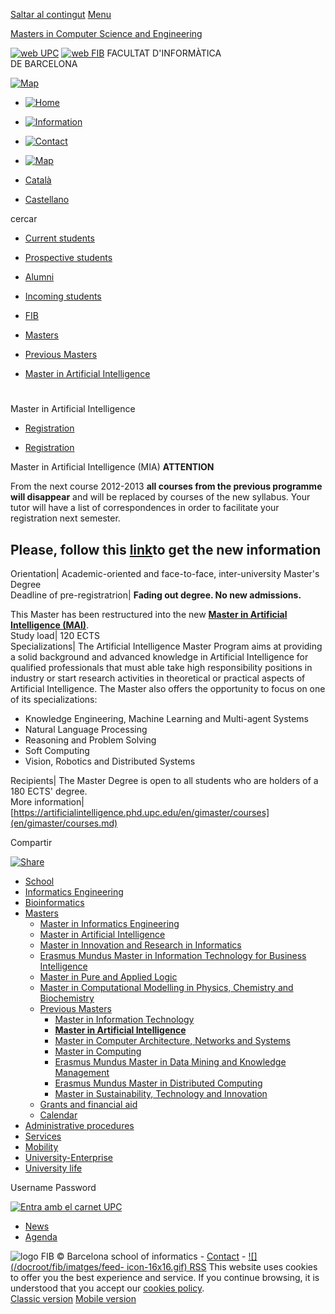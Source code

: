 [Saltar al contingut](en/masters/masters-2006/mia.html.md)
[Menu](en/masters/masters-2006/mia.html.md)

[ Masters in Computer Science and Engineering](index.md)

[![web UPC](/docroot/fib/imatges/Logo_UPC.gif)](index.md) [![web
FIB](/docroot/fib/imatges/Logo_FIB.gif)](en.md) FACULTAT D'INFORMÀTICA  
DE BARCELONA

[![Map](/docroot/fib/imatges/mobilitat-reduida-fib.gif)](en/centre/on.html.md
"Reduced mobility")

  * [![Home](/docroot/fib/imatges/home.gif)](en.md "Home")
  * [![Information](/docroot/fib/imatges/informacio.gif)](en/condicions_us.html.md "Information")
  * [![Contact](/docroot/fib/imatges/correu.gif)](en/mail.md "Contact")
  * [![Map](/docroot/fib/imatges/mapa_web.gif)](en/mapa.md "Map")

  * [Català](fib/masters/masters-2006/mia.html.md)
  * [Castellano](es/masters/masters-2006/mia.html.md)

cercar

  * [Current students](en/perf/estudiants.md)
  * [Prospective students](en/perf/nous.md)
  * [Alumni](en/perf/ex.md)
  * [Incoming students](en/erasmus/vols_venir.html.md)

  * [FIB](en.md)
  * [Masters](en/masters.html.md)
  * [Previous Masters](en/masters/masters-2006.html.md)
  * [Master in Artificial Intelligence](en/masters/masters-2006/mia.html.md)

#

Master in Artificial Intelligence

  * [Registration ](en/masters/masters-2006/mia/matricula.html.md)

  * [Registration ](en/masters/masters-2006/mia/matricula.html.md)

Master in Artificial Intelligence (MIA)  **ATTENTION**  
  
From the next course 2012-2013 **all courses from the previous programme will
disappear** and will be replaced by courses of the new syllabus. Your tutor
will have a list of correspondences in order to facilitate your registration
next semester.  
  
Please, follow this [**link**](en/gimaster/courses.md)to get the new
information  
---  
Orientation| Academic-oriented and face-to-face, inter-university Master's
Degree  
Deadline of pre-registratrion| **Fading out degree. No new admissions.**  
  
This Master has been restructured into the new [**Master in Artificial
Intelligence (MAI)**](en/masters/mai.html.md).  
Study load| 120 ECTS  
Specializations| The Artificial Intelligence Master Program aims at providing
a solid background and advanced knowledge in Artificial Intelligence for
qualified professionals that must able take high responsibility positions in
industry or start research activities in theoretical or practical aspects of
Artificial Intelligence. The Master also offers the opportunity to focus on
one of its specializations:

  * Knowledge Engineering, Machine Learning and Multi-agent Systems
  * Natural Language Processing
  * Reasoning and Problem Solving
  * Soft Computing
  * Vision, Robotics and Distributed Systems

  
Recipients| The Master Degree is open to all students who are holders of a 180
ECTS' degree.  
More information|
[https://artificialintelligence.phd.upc.edu/en/gimaster/courses](en/gimaster/courses.md)  
  
Compartir

[ ![Share](http://s7.addthis.com/static/btn/sm-plus.gif) ](bookmark.php.md
"Compartir")

  * [School ](en/centre.html.md)
  * [Informatics Engineering ](en/estudiar-enginyeria-informatica.html.md)
  * [Bioinformatics ](en/bioinformatica.html.md)
  * [Masters ](en/masters.html.md)
    * [Master in Informatics Engineering ](en/masters/mei.html.md)
    * [Master in Artificial Intelligence ](en/masters/mai.html.md)
    * [Master in Innovation and Research in Informatics ](en/masters/miri.html.md)
    * [Erasmus Mundus Master in Information Technology for Business Intelligence ](en/masters/it4bi.html.md)
    * [Master in Pure and Applied Logic ](en/masters/mpal.html.md)
    * [Master in Computational Modelling in Physics, Chemistry and Biochemistry ](en/masters/mmcfqb.html.md)
    * [Previous Masters ](en/masters/masters-2006.html.md)
      * [Master in Information Technology ](en/masters/masters-2006/mti.html.md)
      * **[Master in Artificial Intelligence ](en/masters/masters-2006/mia.html.md)**
      * [Master in Computer Architecture, Networks and Systems ](en/masters/masters-2006/cans.html.md)
      * [Master in Computing ](en/masters/masters-2006/mcomp.html.md)
      * [Erasmus Mundus Master in Data Mining and Knowledge Management ](en/masters/masters-2006/dmkm.html.md)
      * [Erasmus Mundus Master in Distributed Computing ](en/masters/masters-2006/emdc.html.md)
      * [Master in Sustainability, Technology and Innovation ](en/masters/masters-2006/msti.html.md)
    * [Grants and financial aid ](en/masters/beques.html.md)
    * [Calendar ](en/masters/calendari-lectiu.html.md)
  * [Administrative procedures ](en/tramits.html.md)
  * [Services ](en/serveis.html.md)
  * [Mobility ](en/erasmus.html.md)
  * [University-Enterprise ](en/empresa.html.md)
  * [University life ](en/vida.html.md)

Username Password

[ ![Entra amb el carnet
UPC](/docroot/fib/imatges/carnet_upc_en.gif)](cas/login-cert.md)

  * [News](en/noticies.md)
  * [Agenda](en/agenda.md)

  

![logo FIB](/docroot/fib/imatges/Logo_FIB_inferior.gif) © Barcelona school of
informatics \- [ Contact](en/mail.md) \- [![](/docroot/fib/imatges/feed-
icon-16x16.gif) RSS](en/rss.rss.md) This website uses cookies to offer you the
best experience and service. If you continue browsing, it is understood that
you accept our [ cookies policy](disclaimer/cookies-policy.md).  
[Classic version](en/masters/masters-2006/mia.html.md) [Mobile
version](en/masters/masters-2006/mia.html.md)

